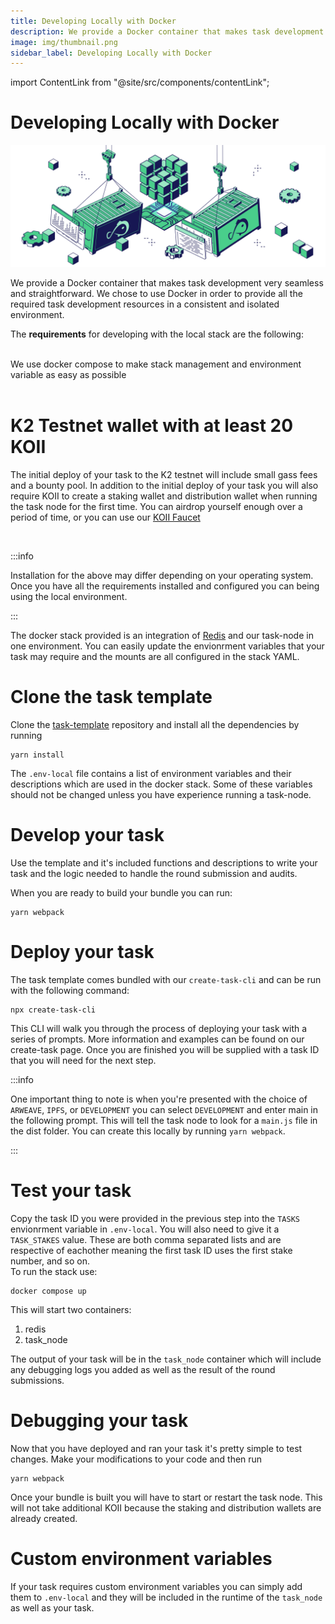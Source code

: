 ```yaml
---
title: Developing Locally with Docker
description: We provide a Docker container that makes task development very seamless and straightforward. We chose to use Docker in order to provide all the required task development resources in a consistent and isolated environment.
image: img/thumbnail.png
sidebar_label: Developing Locally with Docker
---
```


import ContentLink from "@site/src/components/contentLink";

# Developing Locally with Docker

![banner](../../img/Developing%20Locally%20with%20Docker.svg)

We provide a Docker container that makes task development very seamless and straightforward. We chose to use Docker in order to provide all the required task development resources in a consistent and isolated environment.

The **requirements** for developing with the local stack are the following:

<ContentLink title="Install Docker Desktop" link="https://www.docker.com/products/docker-desktop/" iconType="copy"/>

<br/>

<ContentLink title="Install Docker Compose" link="https://docs.docker.com/compose/install/" iconType="copy"/>
We use docker compose to make stack management and environment variable as easy as possible

<br/>
<br/>

# K2 Testnet wallet with at least 20 KOII

The initial deploy of your task to the K2 testnet will include small gass fees and a bounty pool. In addition to the initial deploy of your task you will also require KOII to create a staking wallet and distribution wallet when running the task node for the first time. You can airdrop yourself enough over a period of time, or you can use our [KOII Faucet](/develop/koii-software-toolkit-sdk/wallet-and-faucet)

<ContentLink title="Using the Koii CLI" link="/develop/koii-software-toolkit-sdk/using-the-cli" iconType="copy"/>

<br/>

:::info

Installation for the above may differ depending on your operating system. Once you have all the requirements installed and configured you can being using the local environment.

:::

The docker stack provided is an integration of [Redis](https://redis.io/) and our task-node in one environment. You can easily update the envionrment variables that your task may require and the mounts are all configured in the stack YAML.

# Clone the task template

Clone the [task-template](https://github.com/koii-network/task-template) repository and install all the dependencies by running

```
yarn install
```

The `.env-local` file contains a list of environment variables and their descriptions which are used in the docker stack. Some of these variables should not be changed unless you have experience running a task-node.

# Develop your task

Use the template and it's included functions and descriptions to write your task and the logic needed to handle the round submission and audits. <br/>

When you are ready to build your bundle you can run:

```
yarn webpack
```

# Deploy your task

The task template comes bundled with our `create-task-cli` and can be run with the following command:

```
npx create-task-cli
```

This CLI will walk you through the process of deploying your task with a series of prompts. More information and examples can be found on our create-task page. Once you are finished you will be supplied with a task ID that you will need for the next step.

:::info

One important thing to note is when you're presented with the choice of `ARWEAVE`, `IPFS`, or `DEVELOPMENT` you can select `DEVELOPMENT` and enter main in the following prompt. This will tell the task node to look for a `main.js` file in the dist folder. You can create this locally by running `yarn webpack`.

:::

# Test your task

Copy the task ID you were provided in the previous step into the `TASKS` envionrment variable in `.env-local`. You will also need to give it a `TASK_STAKES` value. These are both comma separated lists and are respective of eachother meaning the first task ID uses the first stake number, and so on.<br/>
To run the stack use:

```
docker compose up
```

This will start two containers:

1. redis
2. task_node

The output of your task will be in the `task_node` container which will include any debugging logs you added as well as the result of the round submissions.

# Debugging your task

Now that you have deployed and ran your task it's pretty simple to test changes. Make your modifications to your code and then run

```
yarn webpack
```

Once your bundle is built you will have to start or restart the task node. This will not take additional KOII because the staking and distribution wallets are already created.

# Custom environment variables

If your task requires custom environment variables you can simply add them to `.env-local` and they will be included in the runtime of the `task_node` as well as your task.
